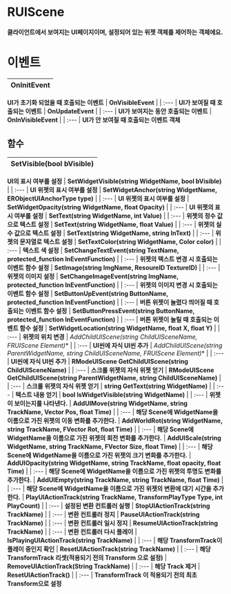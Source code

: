 # **RUIScene**

 **클라이언트에서 보여지는 UI페이지이며, 설정되어 있는 위젯 객체를 제어하는 객체에요.** 
# **이벤트**

| **OnInitEvent** |
| :--- |
 **UI가 초기화 되었을 때 호출되는 이벤트** 
| **OnVisibleEvent** |
| :--- |
 **UI가 보여질 때 호출되는 이벤트** 
| **OnUpdateEvent** |
| :--- |
 **UI가 보여지는 동안 호출되는 이벤트** 
| **OnInVisibleEvent** |
| :--- |
 **UI가 안 보여질 때 호출되는 이벤트 객체** 
## **함수**

| **SetVisible(bool bVisible)** |
| :--- |
 **UI의 표시 여부를 설정** 
| **SetWidgetVisible(string WidgetName, bool bVisible)** |
| :--- |
 **UI 위젯의 표시 여부를 설정** 
| **SetWidgetAnchor(string WidgetName, ERObjectUIAnchorType type)** |
| :--- |
 **UI 위젯의 표시 여부를 설정** 
| **SetWidgetOpacity(string WidgetName, float Opacity)** |
| :--- |
 **UI 위젯의 표시 여부를 설정** 
| **SetText(string WidgetName, int Value)** |
| :--- |
 **위젯의 정수 값으로 텍스트 설정** 
| **SetText(string WidgetName, float Value)** |
| :--- |
 **위젯의 실수 값으로 텍스트 설정** 
| **SetText(string WidgetName, string InText)** |
| :--- |
 **위젯의 문자열로 텍스트 설정** 
| **SetTextColor(string WidgetName, Color color)** |
| :--- |
 **텍스트 색 설정** 
| **SetChangeTextEvent(string TextName, protected_function InEventFunction)** |
| :--- |
 **위젯의 텍스트 변경 시 호출되는 이벤트 함수 설정** 
| **SetImage(string ImgName, ResoureID TextureID)** |
| :--- |
 **위젯의 이미지 설정** 
| **SetChangeImageEvent(string ImgName, protected_function InEventFunction)** |
| :--- |
 **위젯의 이미지 변경 시 호출되는 이벤트 함수 설정** 
| **SetButtonUpEvent(string ButtonName, protected_function InEventFunction)** |
| :--- |
 **버튼 위젯이 눌렸다 띄어질 때 호출되는 이벤트 함수 설정** 
| **SetButtonPressEvent(string ButtonName, protected_function InEventFunction)** |
| :--- |
 **버튼 위젯이 눌릴 때 호출되는 이벤트 함수 설정** 
| **SetWidgetLocation(string WidgetName, float X, float Y)** |
| :--- |
 **위젯의 위치 변경** 
| **AddChildUIScene(string ChildUISceneName, FRUIScene* Element)** |
| :--- |
 **UI씬에 자식 UI씬 추가** 
| **AddChildUIScene(string ParentWidgetName, string ChildUISceneName, FRUIScene* Element)** |
| :--- |
 **UI씬에 자식 UI씬 추가** 
| **RModeUIScene GetChildUIScene(string ChildUISceneName)** |
| :--- |
 **스크롤 위젯의 자식 위젯 얻기** 
| **RModeUIScene GetChildUIScene(string ParentWidgetName, string ChildUISceneName)** |
| :--- |
 **스크롤 위젯의 자식 위젯 얻기** 
| **string GetText(string WidgetName)** |
| :--- |
 **텍스트 내용 얻기** 
| **bool IsWidgetVisible(string WidgetName)** |
| :--- |
 **위젯이 보이는지를 나타낸다.** 
| **AddUIMove(string WidgetName, string TrackName, Vector Pos, float Time)** |
| :--- |
 **해당 Scene에 WidgetName을 이름으로 가진 위젯의 이동 변화를 추가한다.** 
| **AddWorldRot(string WidgetName, string TrackName, FVector Rot, float Time)** |
| :--- |
 **해당 Scene에 WidgetName을 이름으로 가진 위젯의 회전 변화를 추가한다.** 
| **AddUIScale(string WidgetName, string TrackName, FVector Size, float Time)** |
| :--- |
 **해당 Scene에 WidgetName을 이름으로 가진 위젯의 크기 변화를 추가한다.** 
| **AddUIOpacity(string WidgetName, string TrackName, float opacity, float Time)** |
| :--- |
 **해당 Scene에 WidgetName을 이름으로 가진 위젯의 투명도 변화를 추가한다.** 
| **AddUIEmpty(string TrackName, string TrackName, float Time)** |
| :--- |
 **해당 Scene에 WidgetName을 이름으로 가진 위젯의 변환에 대기 시간을 추가한다.** 
| **PlayUIActionTrack(string TrackName, TransformPlayType Type, int PlayCount)** |
| :--- |
 **설정된 변환 컨트롤러 실행** 
| **StopUIActionTrack(string TrackName)** |
| :--- |
 **변환 컨트롤러 정지** 
| **PauseUIActionTrack(string TrackName)** |
| :--- |
 **변환 컨트롤러 일시 정지** 
| **ResumeUIActionTrack(string TrackName)** |
| :--- |
 **변환 컨트롤러 다시 플레이** 
| **IsPlayingUIActionTrack(string TrackName)** |
| :--- |
 **해당 TransformTrack이 플레이 중인지 확인** 
| **ResetUIActionTrack(string TrackName)** |
| :--- |
 **해당 TransformTrack 리셋(적용되기 전의 Transform 으로 설정)** 
| **RemoveUIActionTrack(String TrackName)** |
| :--- |
 **해당 Track 제거** 
| **ResetUIActionTrack()** |
| :--- |
 **TransformTrack 이 적용되기 전의 최초 Transform으로 설정** 
